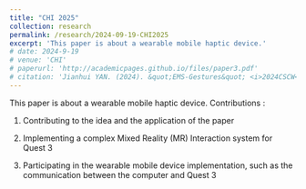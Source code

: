 ```yaml
---
title: "CHI 2025"
collection: research
permalink: /research/2024-09-19-CHI2025
excerpt: 'This paper is about a wearable mobile haptic device.'
# date: 2024-9-19
# venue: 'CHI'
# paperurl: 'http://academicpages.github.io/files/paper3.pdf'
# citation: 'Jianhui YAN. (2024). &quot;EMS-Gestures&quot; <i>2024CSCW</i>. '
---
```

This paper is about a wearable mobile haptic device.
Contributions :
1.  Contributing to the idea and the application of the paper

2.  Implementing a complex Mixed Reality (MR) Interaction system for Quest 3

3.  Participating in the wearable mobile device implementation, such as the communication between the computer and
Quest 3

<!-- [Download paper here](http://academicpages.github.io/files/paper3.pdf) -->

<!-- Recommended citation: Jianhui YAN. (2024). &quot;EMS-Gestures&quot; <i>2024CSCW</i>. -->